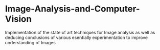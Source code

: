 # Image-Analysis-and-Computer-Vision
Implementation of the state of art techniques for Image analysis as well as deducing conclusions of various esentially experimentation to improve understanding of Images
